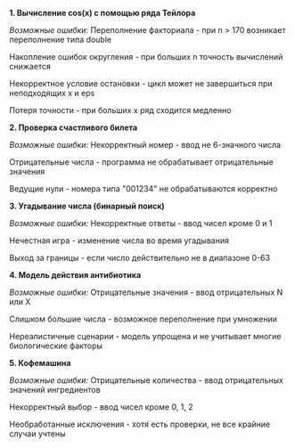 **1. Вычисление cos(x) с помощью ряда Тейлора**

*Возможные ошибки:*
Переполнение факториала - при n > 170 возникает переполнение типа double

Накопление ошибок округления - при больших n точность вычислений снижается

Некорректное условие остановки - цикл может не завершиться при неподходящих x и eps

Потеря точности - при больших x ряд сходится медленно

**2. Проверка счастливого билета**

*Возможные ошибки:*
Некорректный номер - ввод не 6-значного числа

Отрицательные числа - программа не обрабатывает отрицательные значения

Ведущие нули - номера типа "001234" не обрабатываются корректно

**3. Угадывание числа (бинарный поиск)**

*Возможные ошибки:*
Некорректные ответы - ввод чисел кроме 0 и 1

Нечестная игра - изменение числа во время угадывания

Выход за границы - если число действительно не в диапазоне 0-63

**4. Модель действия антибиотика**

*Возможные ошибки:*
Отрицательные значения - ввод отрицательных N или X

Слишком большие числа - возможное переполнение при умножении

Нереалистичные сценарии - модель упрощена и не учитывает многие биологические факторы

**5. Кофемашина**

*Возможные ошибки:*
Отрицательные количества - ввод отрицательных значений ингредиентов

Некорректный выбор - ввод чисел кроме 0, 1, 2

Необработанные исключения - хотя есть проверки, не все крайние случаи учтены
